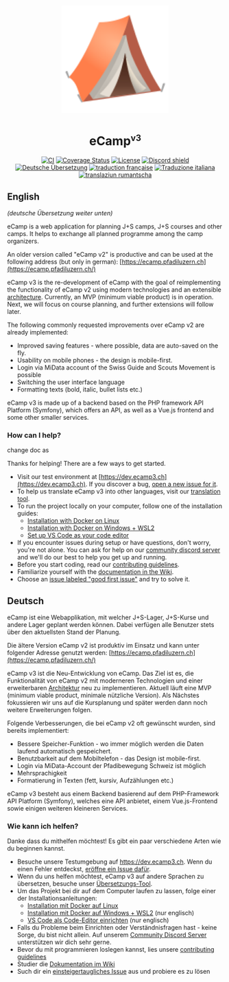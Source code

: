 <p align="center"><img src="frontend/public/logo.svg" alt="Logo" width="250"></p>
<h1 align="center">eCamp<sup><small>v3</small></sup></h1>
<p align="center"><a href="https://github.com/ecamp/ecamp3/actions?query=workflow%3ACI"><img src="https://github.com/ecamp/ecamp3/workflows/CI/badge.svg?branch=devel" alt="CI"></a> <a href="https://coveralls.io/github/ecamp/ecamp3?branch=devel" target="_blank"><img src="https://coveralls.io/repos/github/ecamp/ecamp3/badge.svg?branch=devel" alt="Coverage Status"></a> <a href="https://github.com/ecamp/ecamp3/blob/devel/LICENSE"><img src="https://badgen.net/github/license/ecamp/ecamp3" alt="License"></a> <a href="https://discord.gg/tdwtRytV6P"><img src="https://discord.com/api/guilds/1165624811800768702/widget.png?style=shield" alt="Discord shield"></a>
<br/>
<a href="https://translate.ecamp3.ch" target="_blank"><img alt="Deutsche Übersetzung" src="https://img.shields.io/badge/dynamic/json?color=blue&label=deutsch&style=flat&logo=crowdin&query=%24.progress[?(@.data.languageId==%27de-CH%27)].data.translationProgress&url=https%3A%2F%2Fbadges.awesome-crowdin.com%2Fstats-16183080-639884.json"></a> <a href="https://translate.ecamp3.ch" target="_blank"><img alt="traduction française" src="https://img.shields.io/badge/dynamic/json?color=blue&label=fran%C3%A7ais&style=flat&logo=crowdin&query=%24.progress[?(@.data.languageId==%27fr-CH%27)].data.translationProgress&url=https%3A%2F%2Fbadges.awesome-crowdin.com%2Fstats-16183080-639884.json"></a> <a href="https://translate.ecamp3.ch" target="_blank"><img alt="Traduzione italiana" src="https://img.shields.io/badge/dynamic/json?color=blue&label=italiano&style=flat&logo=crowdin&query=%24.progress[?(@.data.languageId==%27it-CH%27)].data.translationProgress&url=https%3A%2F%2Fbadges.awesome-crowdin.com%2Fstats-16183080-639884.json"></a> <a href="https://translate.ecamp3.ch" target="_blank"><img alt="translaziun rumantscha" src="https://img.shields.io/badge/dynamic/json?color=blue&label=rumantsch&style=flat&logo=crowdin&query=%24.progress[?(@.data.languageId==%27rm-CH%27)].data.translationProgress&url=https%3A%2F%2Fbadges.awesome-crowdin.com%2Fstats-16183080-639884.json"></a></p>


## English

_(deutsche Übersetzung weiter unten)_

eCamp is a web application for planning J+S camps, J+S courses and other camps. It helps to exchange all planned programme among the camp organizers.

An older version called "eCamp v2" is productive and can be used at the following address (but only in german): [https://ecamp.pfadiluzern.ch](https://ecamp.pfadiluzern.ch/)

eCamp v3 is the re-development of eCamp with the goal of reimplementing the functionality of eCamp v2 using modern technologies and an extensible [architecture](https://github.com/ecamp/ecamp3/wiki/architecture). Currently, an MVP (minimum viable product) is in operation. Next, we will focus on course planning, and further extensions will follow later.

The following commonly requested improvements over eCamp v2 are already implemented:

- Improved saving features - where possible, data are auto-saved on the fly.
- Usability on mobile phones - the design is mobile-first.
- Login via MiData account of the Swiss Guide and Scouts Movement is possible
- Switching the user interface language
- Formatting texts (bold, italic, bullet lists etc.)

eCamp v3 is made up of a backend based on the PHP framework API Platform (Symfony), which offers an API, as well as a Vue.js frontend and some other smaller services.

### How can I help?

change doc as

Thanks for helping! There are a few ways to get started.

- Visit our test environment at [https://dev.ecamp3.ch](https://dev.ecamp3.ch). If you discover a bug, [open a new issue for it](https://github.com/ecamp/ecamp3/issues/new).
- To help us translate eCamp v3 into other languages, visit our [translation tool](https://translate.ecamp3.ch).
- To run the project locally on your computer, follow one of the installation guides:
  - [Installation with Docker on Linux](https://github.com/ecamp/ecamp3/wiki/Development-install-on-linux)
  - [Installation with Docker on Windows + WSL2](https://github.com/ecamp/ecamp3/wiki/Development-installation-on-Windows)
  - [Set up VS Code as your code editor](https://github.com/ecamp/ecamp3/wiki/Development-installation-on-Windows#setting-up-the-ide)
- If you encounter issues during setup or have questions, don't worry, you're not alone. You can ask for help on our [community discord server](https://discord.gg/tdwtRytV6P) and we'll do our best to help you get up and running.
- Before you start coding, read our [contributing guidelines](CONTRIBUTING.md).
- Familiarize yourself with the [documentation in the Wiki](https://github.com/ecamp/ecamp3/wiki).
- Choose an [issue labeled "good first issue"](https://github.com/ecamp/ecamp3/issues?q=is%3Aissue+is%3Aopen+label%3A%22good+first+issue%22) and try to solve it.

## Deutsch

eCamp ist eine Webapplikation, mit welcher J+S-Lager, J+S-Kurse und andere Lager geplant werden können. Dabei verfügen alle Benutzer stets über den aktuellsten Stand der Planung.

Die ältere Version eCamp v2 ist produktiv im Einsatz und kann unter folgender Adresse genutzt werden: [https://ecamp.pfadiluzern.ch](https://ecamp.pfadiluzern.ch/)

eCamp v3 ist die Neu-Entwicklung von eCamp. Das Ziel ist es, die Funktionalität von eCamp v2 mit moderneren Technologien und einer erweiterbaren [Architektur](https://github.com/ecamp/ecamp3/wiki/architecture) neu zu implementieren. Aktuell läuft eine MVP (minimum viable product, minimale nützliche Version). Als Nächstes fokussieren wir uns auf die Kursplanung und später werden dann noch weitere Erweiterungen folgen.

Folgende Verbesserungen, die bei eCamp v2 oft gewünscht wurden, sind bereits implementiert:

- Bessere Speicher-Funktion - wo immer möglich werden die Daten laufend automatisch gespeichert.
- Benutzbarkeit auf dem Mobiltelefon - das Design ist mobile-first.
- Login via MiData-Account der Pfadibewegung Schweiz ist möglich
- Mehrsprachigkeit
- Formatierung in Texten (fett, kursiv, Aufzählungen etc.)

eCamp v3 besteht aus einem Backend basierend auf dem PHP-Framework API Platform (Symfony), welches eine API anbietet, einem Vue.js-Frontend sowie einigen weiteren kleineren Services.

### Wie kann ich helfen?

Danke dass du mithelfen möchtest! Es gibt ein paar verschiedene Arten wie du beginnen kannst.

- Besuche unsere Testumgebung auf https://dev.ecamp3.ch. Wenn du einen Fehler entdeckst, [eröffne ein Issue dafür](https://github.com/ecamp/ecamp3/issues/new).
- Wenn du uns helfen möchtest, eCamp v3 auf andere Sprachen zu übersetzen, besuche unser [Übersetzungs-Tool](https://translate.ecamp3.ch).
- Um das Projekt bei dir auf dem Computer laufen zu lassen, folge einer der Installationsanleitungen:
  - [Installation mit Docker auf Linux](https://github.com/ecamp/ecamp3/wiki/Development-install-on-linux#Deutsch)
  - [Installation mit Docker auf Windows + WSL2](https://github.com/ecamp/ecamp3/wiki/Development-installation-on-Windows) (nur englisch)
  - [VS Code als Code-Editor einrichten](https://github.com/ecamp/ecamp3/wiki/Development-installation-on-Windows#setting-up-the-ide) (nur englisch)
- Falls du Probleme beim Einrichten oder Verständnisfragen hast - keine Sorge, du bist nicht allein. Auf unserem [Community Discord Server](https://discord.gg/tdwtRytV6P) unterstützen wir dich sehr gerne.
- Bevor du mit programmieren loslegen kannst, lies unsere [contributing guidelines](./CONTRIBUTING_DE.md)
- Studier die [Dokumentation im Wiki](https://github.com/ecamp/ecamp3/wiki)
- Such dir ein [einsteigertaugliches Issue](https://github.com/ecamp/ecamp3/issues?q=is%3Aissue+is%3Aopen+label%3A%22good+first+issue%22) aus und probiere es zu lösen
